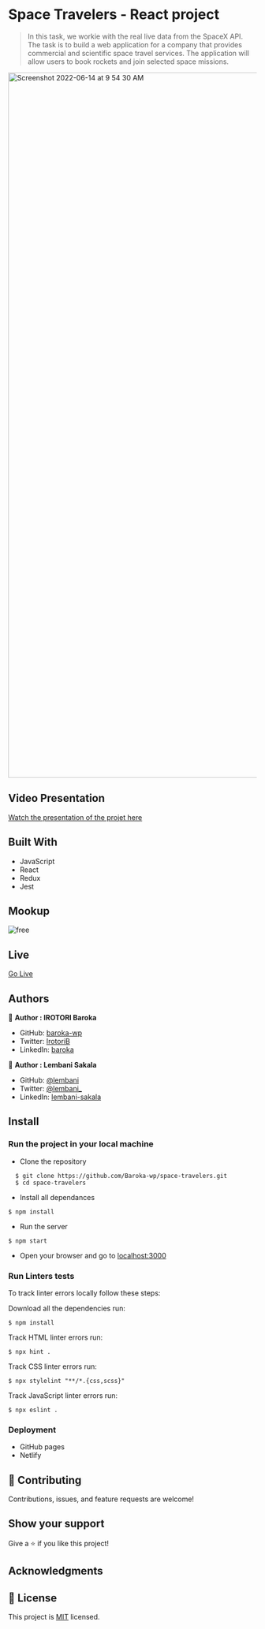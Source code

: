 # Space Travelers - React project
> In this task, we workie with the real live data from the SpaceX API. The task is to build a web application for a company that provides commercial and scientific space travel services. The application will allow users to book rockets and join selected space missions.

<img width="1431" alt="Screenshot 2022-06-14 at 9 54 30 AM" src="https://user-images.githubusercontent.com/30483991/173524369-84478443-84a8-4a4d-b16a-649015e6899b.png">

## Video Presentation

[Watch the presentation of the projet here](#)

## Built With

- JavaScript
- React
- Redux
- Jest

## Mookup
![free](#)

## Live

[Go Live](#)

## Authors

👤 **Author : IROTORI Baroka**

- GitHub: [baroka-wp](https://github.com/Baroka-wp)
- Twitter: [IrotoriB](https://twitter.com/IrotoriB)
- LinkedIn: [baroka](www.linkedin.com/in/baroka)

👥 **Author : Lembani Sakala**

- GitHub: [@lembani](https://github.com/lembani)
- Twitter: [@lembani_](https://twitter.com/lembani_)
- LinkedIn: [lembani-sakala](https://linkedin.com/in/lembani-sakala)

## Install
### Run the project in your local machine

- Clone the repository
```
  $ git clone https://github.com/Baroka-wp/space-travelers.git
  $ cd space-travelers
```

- Install all dependances
```
$ npm install
```

- Run the server
```
$ npm start
```
- Open your browser and go to [localhost:3000](http://localhost:3000/)


### Run Linters tests
To track linter errors locally follow these steps:  

Download all the dependencies run:
```
$ npm install
```
Track HTML linter errors run:
```
$ npx hint .
```
Track CSS linter errors run:
```
$ npx stylelint "**/*.{css,scss}"
```
Track JavaScript linter errors run:
```
$ npx eslint .
```

### Deployment
- GitHub pages
- Netlify

## 🤝 Contributing

Contributions, issues, and feature requests are welcome!

## Show your support

Give a ⭐️ if you like this project!

## Acknowledgments

## 📝 License

This project is [MIT](./MIT.md) licensed.
